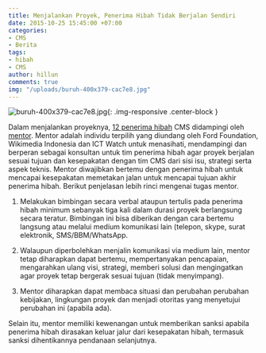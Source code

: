 ```yaml
---
title: Menjalankan Proyek, Penerima Hibah Tidak Berjalan Sendiri
date: 2015-10-25 15:45:00 +07:00
categories:
- CMS
- Berita
tags:
- hibah
- CMS
author: hillun
comments: true
img: "/uploads/buruh-400x379-cac7e8.jpg"
---
```


![buruh-400x379-cac7e8.jpg](/uploads/buruh-400x379-cac7e8.jpg){: .img-responsive .center-block }

Dalam menjalankan proyeknya, [12 penerima hibah](http://wiki.ciptamedia.org/wiki/Halaman_Utama) CMS didampingi oleh [mentor](http://ciptamedia.org/tim-kami/?team_type=tim-mentor). Mentor adalah individu terpilih yang diundang oleh Ford Foundation, Wikimedia Indonesia dan ICT Watch untuk menasihati, mendampingi dan berperan sebagai konsultan untuk tim penerima hibah agar proyek berjalan sesuai tujuan dan kesepakatan dengan tim CMS dari sisi isu, strategi serta aspek teknis. Mentor diwajibkan bertemu dengan penerima hibah untuk mencapai kesepakatan memetakan jalan untuk mencapai tujuan akhir penerima hibah. Berikut penjelasan lebih rinci mengenai tugas mentor.

1. Melakukan bimbingan secara verbal ataupun tertulis pada penerima hibah minimum sebanyak tiga kali dalam durasi proyek berlangsung secara teratur. Bimbingan ini bisa diberikan dengan cara bertemu langsung atau melalui medium komunikasi lain (telepon, skype, surat elektronik, SMS/BBM/WhatsApp.

2. Walaupun diperbolehkan menjalin komunikasi via medium lain, mentor tetap diharapkan dapat bertemu, mempertanyakan pencapaian, mengarahkan ulang visi, strategi, memberi solusi dan mengingatkan agar proyek tetap bergerak sesuai tujuan (tidak menyimpang).

3. Mentor diharapkan dapat membaca situasi dan perubahan perubahan kebijakan, lingkungan proyek dan menjadi otoritas yang menyetujui perubahan ini (apabila ada).

Selain itu, mentor memiliki kewenangan untuk memberikan sanksi apabila penerima hibah dirasakan keluar jalur dari kesepakatan hibah, termasuk sanksi dihentikannya pendanaan selanjutnya.
